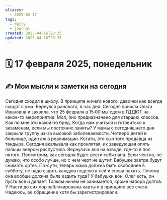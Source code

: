 ```yaml
---
aliases:
  - 2025-02-17
tags:
  - daily
  - journal
created: 2025-04-16T20:35
updated: 2025-04-16T20:35
---
```


# 🗓️ 17 февраля 2025, понедельник

## ✍️ Мои мысли и заметки на сегодня

Сегодня сходил в школу. В принципе ничего нового, девочки как всегда сходят с ума. Вернулся рановато, в час дня. 
Сегодня пришла Ольга Ивановна и заявила, что 25 февраля в 15:00 мы едем в ГДДЮТ на какое-то мероприятие. Мол, оно предназначено для старших классов. Как по мне это какой-то бред. Когда нам учиться и готовиться к экзаменам, если мы постоянно заняты?
У мамы с сегодняшнего дня закрыли группу из-за высокой заболеваемости. Четверо детей в больнице, один аж в реанимации. Кстати, это сын того продавца из тандыра. Сегодня вкалывала как проклятая, их заведующая опять пальцы веером распустила. Вернулась вся на взводе, где-то в пол пятого. Посмотрим, как сегодня будет вести себя папа. Если честно, не думаю, что особо лучше, но с чем черт не шутит.
Бабушке завтра будут снимать ортез. По-сути, теперь мама должна быть свободнее в субботу, не надо ездить каждую неделю к ней и снова пахать. Почему она вообще должна была ездить туда? У бабушки вон, Олег есть, он пусть все и делает. Толком ничем не занимается, кроме набора долгов.
У Насти до сих пор заблокированы карты и в принципе все счета. Надеюсь, ее обращение хотя бы зарегистрировали.